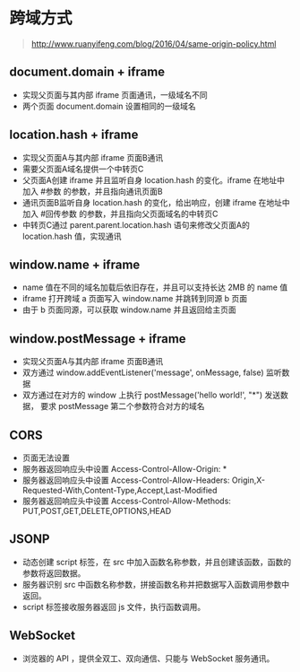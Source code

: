 # 跨域方式

> http://www.ruanyifeng.com/blog/2016/04/same-origin-policy.html

## document.domain + iframe

 - 实现父页面与其内部 iframe 页面通讯，一级域名不同
 - 两个页面 document.domain 设置相同的一级域名

## location.hash + iframe

 - 实现父页面A与其内部 iframe 页面B通讯
 - 需要父页面A域名提供一个中转页C
 - 父页面A创建 iframe 并且监听自身 location.hash 的变化。iframe 在地址中加入 #参数 的参数，并且指向通讯页面B
 - 通讯页面B监听自身 location.hash 的变化，给出响应，创建 iframe 在地址中加入 #回传参数 的参数，并且指向父页面域名的中转页C
 - 中转页C通过 parent.parent.location.hash 语句来修改父页面A的 location.hash 值，实现通讯

## window.name + iframe

 - name 值在不同的域名加载后依旧存在，并且可以支持长达 2MB 的 name 值
 - iframe 打开跨域 a 页面写入 window.name 并跳转到同源 b 页面
 - 由于 b 页面同源，可以获取 window.name 并且返回给主页面

## window.postMessage + iframe

 - 实现父页面A与其内部 iframe 页面B通讯
 - 双方通过 window.addEventListener('message', onMessage, false) 监听数据
 - 双方通过在对方的 window 上执行 postMessage('hello world!', "*") 发送数据，
要求 postMessage 第二个参数符合对方的域名

## CORS

 - 页面无法设置
 - 服务器返回响应头中设置 Access-Control-Allow-Origin: *
 - 服务器返回响应头中设置 Access-Control-Allow-Headers: Origin,X-Requested-With,Content-Type,Accept,Last-Modified
 - 服务器返回响应头中设置 Access-Control-Allow-Methods: PUT,POST,GET,DELETE,OPTIONS,HEAD

## JSONP

 - 动态创建 script 标签，在 src 中加入函数名称参数，并且创建该函数，函数的参数将返回数据。
 - 服务器识别 src 中函数名称参数，拼接函数名称并把数据写入函数调用参数中返回。
 -  script 标签接收服务器返回 js 文件，执行函数调用。

## WebSocket

 - 浏览器的 API ，提供全双工、双向通信、只能与 WebSocket 服务通讯。